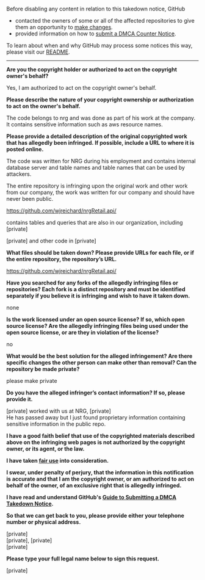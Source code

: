 Before disabling any content in relation to this takedown notice, GitHub
- contacted the owners of some or all of the affected repositories to give them an opportunity to [make changes](https://docs.github.com/en/github/site-policy/dmca-takedown-policy#a-how-does-this-actually-work).
- provided information on how to [submit a DMCA Counter Notice](https://docs.github.com/en/articles/guide-to-submitting-a-dmca-counter-notice).

To learn about when and why GitHub may process some notices this way, please visit our [README](https://github.com/github/dmca/blob/master/README.md).

---

**Are you the copyright holder or authorized to act on the copyright owner's behalf?**

Yes, I am authorized to act on the copyright owner's behalf.

**Please describe the nature of your copyright ownership or authorization to act on the owner's behalf.**

The code belongs to nrg and was done as part of his work at the company. It contains sensitive information such as aws resource names.

**Please provide a detailed description of the original copyrighted work that has allegedly been infringed. If possible, include a URL to where it is posted online.**

The code was written for NRG during his employment and contains internal database server and table names and table names that can be used by attackers.

The entire repository is infringing upon the original work and other work from our company, the work was written for our company and should have never been public.

 

https://github.com/wjreichard/nrgRetail.api/

contains tables and queries that are also in our organization, including  
[private]

[private] and other code in [private]

**What files should be taken down? Please provide URLs for each file, or if the entire repository, the repository’s URL.**

https://github.com/wjreichard/nrgRetail.api/

**Have you searched for any forks of the allegedly infringing files or repositories? Each fork is a distinct repository and must be identified separately if you believe it is infringing and wish to have it taken down.**

none

**Is the work licensed under an open source license? If so, which open source license? Are the allegedly infringing files being used under the open source license, or are they in violation of the license?**

no

**What would be the best solution for the alleged infringement? Are there specific changes the other person can make other than removal? Can the repository be made private?**

please make private

**Do you have the alleged infringer’s contact information? If so, please provide it.**

[private] worked with us at NRG,
[private]  
He has passed away but I just found proprietary information containing sensitive information in the public repo.

**I have a good faith belief that use of the copyrighted materials described above on the infringing web pages is not authorized by the copyright owner, or its agent, or the law.**

**I have taken <a href="https://www.lumendatabase.org/topics/22">fair use</a> into consideration.**

**I swear, under penalty of perjury, that the information in this notification is accurate and that I am the copyright owner, or am authorized to act on behalf of the owner, of an exclusive right that is allegedly infringed.**

**I have read and understand GitHub's <a href="https://docs.github.com/articles/guide-to-submitting-a-dmca-takedown-notice/">Guide to Submitting a DMCA Takedown Notice</a>.**

**So that we can get back to you, please provide either your telephone number or physical address.**

[private]  
[private], [private]  
[private]

**Please type your full legal name below to sign this request.**

[private]

 
